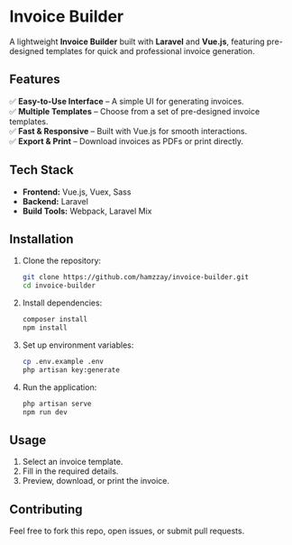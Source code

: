 # Invoice Builder  

A lightweight **Invoice Builder** built with **Laravel** and **Vue.js**, featuring pre-designed templates for quick and professional invoice generation.  

## Features  
✅ **Easy-to-Use Interface** – A simple UI for generating invoices.  
✅ **Multiple Templates** – Choose from a set of pre-designed invoice templates.  
✅ **Fast & Responsive** – Built with Vue.js for smooth interactions.  
✅ **Export & Print** – Download invoices as PDFs or print directly.  

## Tech Stack  
- **Frontend:** Vue.js, Vuex, Sass  
- **Backend:** Laravel  
- **Build Tools:** Webpack, Laravel Mix  

## Installation  

1. Clone the repository:  
   ```bash
   git clone https://github.com/hamzzay/invoice-builder.git
   cd invoice-builder
   ```

2. Install dependencies:  
   ```bash
   composer install
   npm install
   ```

3. Set up environment variables:  
   ```bash
   cp .env.example .env
   php artisan key:generate
   ```

4. Run the application:  
   ```bash
   php artisan serve
   npm run dev
   ```

## Usage  
1. Select an invoice template.  
2. Fill in the required details.  
3. Preview, download, or print the invoice.  

## Contributing  
Feel free to fork this repo, open issues, or submit pull requests.  
